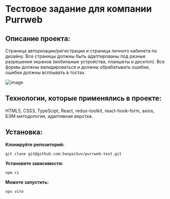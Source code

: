 # Тестовое задание для компании Purrweb
## Описание проекта:
Cтраница авторизации/регистрации и страница личного кабинета по дизайну.
Все страницы должны быть адаптированы под разные разрешения экранов (мобильные устройства, планшеты и десктоп).
Все формы должны валидироваться и должны обрабатывать ошибки, ошибки должны всплывать в тостах.

![image](https://github.com/SenpaiSun/purrweb-test-second/assets/100027896/030a049a-338a-4ff1-bd9c-7bd15daf9784)

## Технологии, которые применялись в проекте:
HTML5, CSS3, TypeScipt, React, redux-toolkit, react-hook-form, axios, БЭМ методология, адаптивная верстка.

## Установка:

**Клонируйте репозиторий:**

`git clone git@github.com:SenpaiSun/purrweb-test.git`

**Установите зависимости:**

`npm ci`

**Можете запустить:**

`npx vite`
